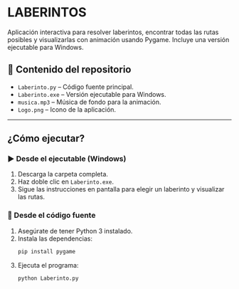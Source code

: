 # LABERINTOS
Aplicación interactiva para resolver laberintos, encontrar todas las rutas posibles y visualizarlas con animación usando Pygame. Incluye una versión ejecutable para Windows.

## 📂 Contenido del repositorio

- `Laberinto.py` – Código fuente principal.  
- `Laberinto.exe` – Versión ejecutable para Windows.  
- `musica.mp3` – Música de fondo para la animación.  
- `Logo.png` – Icono de la aplicación.  

---

## ¿Cómo ejecutar?

### ▶️ Desde el ejecutable (Windows)
1. Descarga la carpeta completa.  
2. Haz doble clic en `Laberinto.exe`.  
3. Sigue las instrucciones en pantalla para elegir un laberinto y visualizar las rutas.  

### 🐍 Desde el código fuente
1. Asegúrate de tener Python 3 instalado.  
2. Instala las dependencias:  
   ```bash
   pip install pygame
3. Ejecuta el programa:  
   ```bash
   python Laberinto.py
